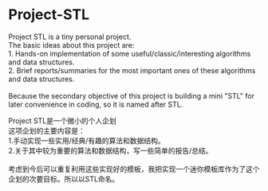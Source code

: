 # Project-STL
Project STL is a tiny personal project.
<br>The basic ideas about this project are:
<br>1. Hands-on implementation of some useful/classic/interesting algorithms and data structures.
<br>2. Brief reports/summaries for the most important ones of these algorithms and data structures.
<br>
<br>Because the secondary objective of this project is building a mini "STL" for later convenience in coding, so it is named after STL.

Project STL是一个微小的个人企划
<br>这项企划的主要内容是：
<br>1.手动实现一些实用/经典/有趣的算法和数据结构。
<br>2.关于其中较为重要的算法和数据结构，写一些简单的报告/总结。
<br>
<br>考虑到今后可以重复利用这些实现好的模板，我把实现一个迷你模板库作为了这个企划的次要目标。所以以STL命名。
